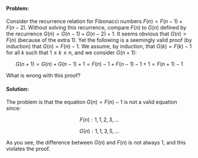 #### Problem:

Consider the recurrence relation for Fibonacci numbers $F(n) = F(n - 1 )+ F(n - 2)$. Without solving this recurrence, compare $F(n)$ to 
$G(n)$ defined by the recurrence $G(n) = G(n - 1) + G(n -2) + 1$. It seems obvious that $G(n)>F(n)$ (because of the extra $1$). Yet the 
following is a seemingly valid proof (by induction) that $G(n)=F(n)-1$. We assume, by induction, that $G(k) = F(k) - 1$ for all $k$ such 
that $1 \leq k \leq n$, and we consider $G(n + 1)$:

$$G(n+1) = G(n)+G(n-1)+1 = F(n)-1+F(n-1)-1+1= F(n+1)-1$$

What is wrong with this proof?

#### Solution:

The problem is that the equation $G(n)=F(n)-1$ is not a valid equation since:

$$F(n): 1, 1, 2, 3, \dots$$

$$G(n): 1, 1, 3, 5, \dots$$

As you see, the difference between $G(n)$ and $F(n)$ is not always $1$, and this violates the proof.  
